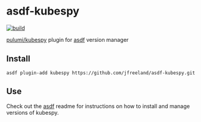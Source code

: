 # asdf-kubespy

[![build](https://github.com/jfreeland/asdf-kubespy/workflows/build/badge.svg)](https://github.com/jfreeland/asdf-kubespy/actions?query=workflow%3A%22build%22)

[pulumi/kubespy](https://github.com/pulumi/kubespy) plugin for [asdf](https://github.com/asdf-vm/asdf) version manager

## Install

```
asdf plugin-add kubespy https://github.com/jfreeland/asdf-kubespy.git
```

## Use

Check out the [asdf](https://github.com/asdf-vm/asdf) readme for instructions on how to install and manage versions of kubespy.
